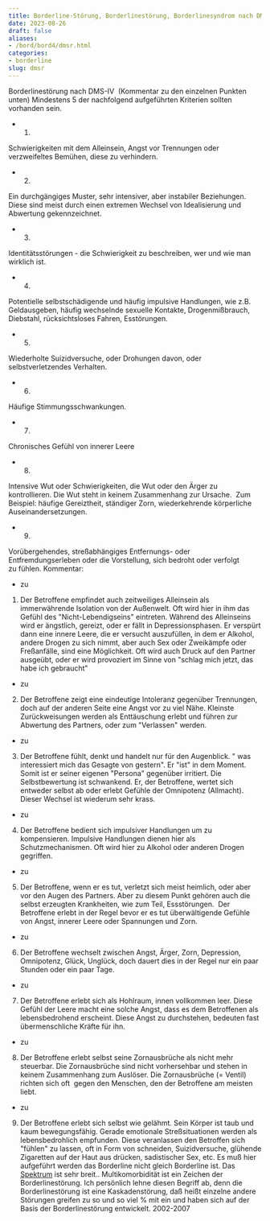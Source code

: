 ```yaml
---
title: Borderline-Störung, Borderlinestörung, Borderlinesyndrom nach DMSR
date: 2023-08-26
draft: false
aliases:
- /bord/bord4/dmsr.html
categories:
- borderline
slug: dmsr
---
```

Borderlinestörung
nach DMS-IV  (Kommentar zu den einzelnen Punkten unten)
Mindestens 5 der nachfolgend
aufgeführten Kriterien sollten vorhanden sein.
- 1.
Schwierigkeiten mit dem Alleinsein, Angst vor Trennungen oder verzweifeltes
Bemühen, diese zu verhindern.
- 2.
Ein durchgängiges Muster, sehr intensiver, aber instabiler Beziehungen. Diese
sind meist durch einen extremen Wechsel von Idealisierung und Abwertung gekennzeichnet.
- 3.
Identitätsstörungen - die Schwierigkeit zu beschreiben, wer und wie man
wirklich ist.
- 4.
Potentielle selbstschädigende und häufig impulsive Handlungen, wie z.B.
Geldausgeben, häufig wechselnde sexuelle Kontakte, Drogenmißbrauch, Diebstahl,
rücksichtsloses Fahren, Esstörungen.
- 5.
Wiederholte Suizidversuche, oder Drohungen davon, oder selbstverletzendes
Verhalten.
- 6.
Häufige Stimmungsschwankungen.
- 7.
Chronisches Gefühl von innerer Leere
- 8.
Intensive Wut oder Schwierigkeiten, die Wut oder den Ärger zu kontrollieren. Die
Wut steht in keinem Zusammenhang zur Ursache.  Zum Beispiel: häufige
Gereiztheit, ständiger Zorn, wiederkehrende körperliche Auseinandersetzungen.
- 9.
Vorübergehendes, streßabhängiges Entfernungs- oder Entfremdungserleben oder
die Vorstellung, sich bedroht oder verfolgt zu fühlen.
Kommentar:
- zu
1) Der Betroffene empfindet auch zeitweiliges Alleinsein als immerwährende
Isolation von der Außenwelt. Oft wird hier in ihm das Gefühl des
"Nicht-Lebendigseins" eintreten. Während des Alleinseins wird er
ängstlich, gereizt, oder er fällt in Depressionsphasen. Er verspürt dann eine
innere Leere, die er versucht auszufüllen, in dem er Alkohol, andere Drogen zu
sich nimmt, aber auch Sex oder Zweikämpfe oder Freßanfälle, sind eine
Möglichkeit. Oft wird auch Druck auf den Partner ausgeübt, oder er wird
provoziert im Sinne von "schlag mich jetzt, das habe ich gebraucht"
- zu
2) Der Betroffene zeigt eine eindeutige Intoleranz gegenüber Trennungen, doch
auf der anderen Seite eine Angst vor zu viel Nähe. Kleinste Zurückweisungen
werden als Enttäuschung erlebt und führen zur
Abwertung des Partners, oder zum "Verlassen" werden.
- zu
3) Der Betroffene fühlt, denkt und handelt nur für den Augenblick. " was
interessiert mich das Gesagte von gestern". Er "ist" in dem
Moment. Somit ist er seiner eigenen "Persona" gegenüber irritiert.
Die Selbstbewertung ist schwankend. Er, der Betroffene, wertet sich entweder
selbst ab oder erlebt Gefühle der Omnipotenz (Allmacht). Dieser Wechsel ist
wiederum sehr krass.
- zu
4) Der Betroffene bedient sich impulsiver Handlungen um zu kompensieren. Impulsive Handlungen dienen hier als Schutzmechanismen.
Oft wird hier zu Alkohol oder anderen Drogen gegriffen.
- zu
5) Der Betroffene, wenn er es tut, verletzt sich meist heimlich, oder aber vor
den Augen des Partners. Aber zu diesem Punkt gehören auch die selbst erzeugten
Krankheiten, wie zum Teil, Essstörungen.  Der Betroffene erlebt in der
Regel bevor er es tut überwältigende Gefühle von Angst, innerer Leere oder
Spannungen und Zorn.
- zu
6) Der Betroffene wechselt zwischen Angst, Ärger, Zorn, Depression, Omnipotenz,
Glück, Unglück, doch dauert dies in der Regel nur ein paar Stunden oder ein
paar Tage.
- zu
7) Der Betroffene erlebt sich als Hohlraum, innen vollkommen leer. Diese Gefühl
der Leere macht eine solche Angst, dass es dem Betroffenen als lebensbedrohend
erscheint.  Diese Angst zu durchstehen, bedeuten fast
übermenschliche Kräfte für ihn.
- zu
8) Der Betroffene erlebt selbst seine Zornausbrüche als nicht mehr steuerbar. Die Zornausbrüche sind nicht vorhersehbar und stehen in keinem Zusammenhang zum
Auslöser. Die Zornausbrüche (= Ventil) richten sich oft  gegen den Menschen,
den der Betroffene am meisten liebt.
- zu
9) Der Betroffene erlebt sich selbst wie gelähmt. Sein Körper ist taub und
kaum bewegungsfähig. Gerade emotionale Streßsituationen werden als
lebensbedrohlich empfunden. Diese veranlassen den Betroffen sich
"fühlen" zu lassen, oft in Form von schneiden, Suizidversuche,
glühende Zigaretten auf der Haut aus drücken, sadistischer Sex, etc.
Es muß hier
aufgeführt werden das Borderline nicht gleich Borderline ist. Das [Spektrum](https://borderliner.ch/bord/bord1/bord1.html#Spektrum) ist
sehr breit.. Multikomorbidität ist ein Zeichen der Borderlinestörung. Ich
persönlich lehne diesen Begriff ab, denn die Borderlinestörung ist eine
Kaskadenstörung, daß heißt einzelne andere Störungen greifen zu so und so
viel % mit ein und haben sich auf der Basis der Borderlinestörung
entwickelt.
2002-2007

